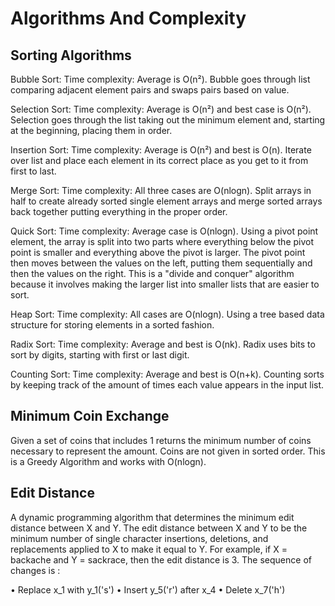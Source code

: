 # Algorithms And Complexity


## Sorting Algorithms

Bubble Sort: Time complexity: Average is O(n²). Bubble goes through list comparing adjacent element pairs and swaps pairs based on value.

Selection Sort: Time complexity: Average is O(n²) and best case is O(n²). Selection goes through the list taking out the minimum element and, starting at the beginning, placing them in order.

Insertion Sort: Time complexity: Average is O(n²) and best is O(n). Iterate over list and place each element in its correct place as you get to it from first to last.

Merge Sort: Time complexity: All three cases are O(nlogn). Split arrays in half to create already sorted single element arrays and merge sorted arrays back together putting everything in the proper order.

Quick Sort: Time complexity: Average case is O(nlogn). Using a pivot point element, the array is split into two parts where everything below the pivot point is smaller and everything above the pivot is larger. The pivot point then moves between the values on the left, putting them sequentially and then the values on the right. This is a "divide and conquer" algorithm because it involves making the larger list into smaller lists that are easier to sort.

Heap Sort: Time complexity: All cases are O(nlogn). Using a tree based data structure for storing elements in a sorted fashion.

Radix Sort: Time complexity: Average and best is O(nk). Radix uses bits to sort by digits, starting with first or last digit.

Counting Sort: Time complexity: Average and best is O(n+k). Counting sorts by keeping track of the amount of times each value appears in the input list.


## Minimum Coin Exchange
Given a set of coins that includes 1 returns the minimum number of coins necessary to represent the amount.
Coins are not given in sorted order.
This is a Greedy Algorithm and works with O(nlogn).


## Edit Distance
A dynamic programming algorithm that determines the minimum edit distance between X and Y. The edit distance between X and Y to be the minimum number of single character insertions, deletions, and replacements applied to X to make it equal to Y. For example, if X = backache and Y = sackrace, then the edit distance is 3. 
The sequence of changes is :

 •	Replace x_1 with  y_1('s')
 •	Insert  y_5('r') after x_4
 •	Delete x_7('h')
 
